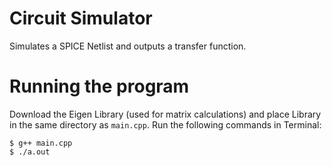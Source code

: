 # Circuit Simulator

Simulates a SPICE Netlist and outputs a transfer function.

# Running the program
Download the Eigen Library (used for matrix calculations) and place Library in the same directory as `main.cpp`. 
Run the following commands in Terminal:
```
$ g++ main.cpp
$ ./a.out
```
 
